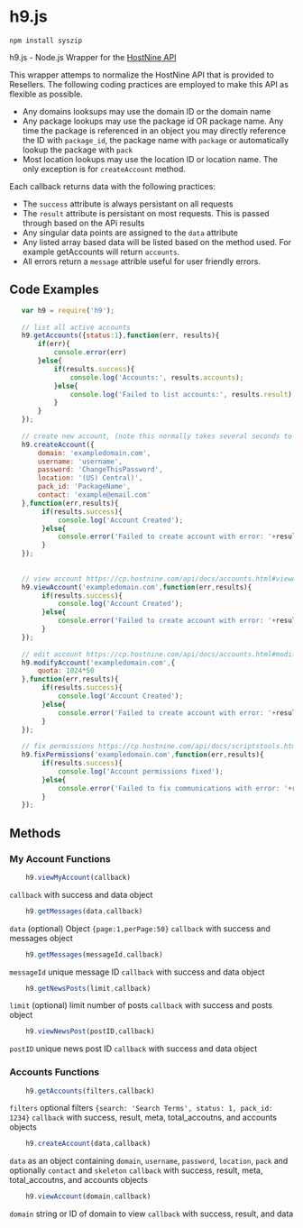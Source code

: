 h9.js
=====

    npm install syszip


h9.js - Node.js Wrapper for the [HostNine API](https://cp.hostnine.com/api/docs/)

This wrapper attemps to normalize the HostNine API that is provided to Resellers. The following coding practices are employed to make this API as flexible as possible.

 * Any domains looksups may use the domain ID or the domain name
 * Any package lookups may use the package id OR package name. Any time the package is referenced in an object you may directly reference the ID with `package_id`, the package name with `package` or automatically lookup the package with `pack`
 * Most location lookups may use the location ID or location name. The only exception is for `createAccount` method.

Each callback returns data with the following practices:

 * The `success` attribute is always persistant on all requests
 * The `result` attribute is persistant on most requests. This is passed through based on the APi results
 * Any singular data points are assigned to the `data` attribute
 * Any listed array based data will be listed based on the method used. For example getAccounts will return `accounts`.
 * All errors return a `message` attrible useful for user friendly errors.


Code Examples
-------------
```javascript
   var h9 = require('h9');
   
   // list all active accounts 
   h9.getAccounts({status:1},function(err, results){
       if(err){
           console.error(err)
       }else{
           if(results.success){
               console.log('Accounts:', results.accounts);
           }else{
               console.log('Failed to list accounts:', results.result);
           }
       }
   });
   
   // create new account, (note this normally takes several seconds to complete) https://cp.hostnine.com/api/docs/accounts.html#createAccount
   h9.createAccount({
       domain: 'exampledomain.com',
       username: 'username',
       password: 'ChangeThisPassword',
       location: '(US) Central)',
       pack_id: 'PackageName',
       contact: 'example@email.com'
   },function(err,results){
        if(results.success){
            console.log('Account Created');
        }else{
            console.error('Failed to create account with error: '+results.result);
        }
   });
   
   
   // view account https://cp.hostnine.com/api/docs/accounts.html#viewAccount
   h9.viewAccount('exampledomain.com',function(err,results){
        if(results.success){
            console.log('Account Created');
        }else{
            console.error('Failed to create account with error: '+results.result);
        }
   });
   
   // edit account https://cp.hostnine.com/api/docs/accounts.html#modifyAccount
   h9.modifyAccount('exampledomain.com',{
       quota: 1024*50
   },function(err,results){
        if(results.success){
            console.log('Account Created');
        }else{
            console.error('Failed to create account with error: '+results.result);
        }
   });
   
   // fix permissions https://cp.hostnine.com/api/docs/scriptstools.html#fixPermissions
   h9.fixPermissions('exampledomain.com',function(err,results){
        if(results.success){
            console.log('Account permissions fixed');
        }else{
            console.error('Failed to fix communications with error: '+results.result);
        }
   });
```

Methods
------------

### My Account Functions ###

```javascript
    h9.viewMyAccount(callback)
```

`callback` with success and data object

```javascript    
    h9.getMessages(data,callback)
```
`data` (optional) Object `{page:1,perPage:50}`
`callback` with success and messages object

```javascript    
    h9.getMessages(messageId,callback)
```
`messageId` unique message ID
`callback` with success and data object

```javascript
    h9.getNewsPosts(limit,callback)
```
`limit` (optional) limit number of posts
`callback` with success and posts object

```javascript
    h9.viewNewsPost(postID,callback)
```
`postID` unique news post ID
`callback` with success and data object

### Accounts Functions ###

```javascript
    h9.getAccounts(filters,callback)
```
`filters` optional filters `{search: 'Search Terms', status: 1, pack_id: 1234}`
`callback` with success, result, meta, total_accoutns, and accounts objects

```javascript
    h9.createAccount(data,callback)
```
`data` as an object containing `domain`, `username`, `password`, `location`, `pack` and optionally `contact` and `skeleton` 
`callback` with success, result, meta, total_accoutns, and accounts objects

```javascript
    h9.viewAccount(domain,callback)
```
`domain` string or ID of domain to view
`callback` with success, result, and data
